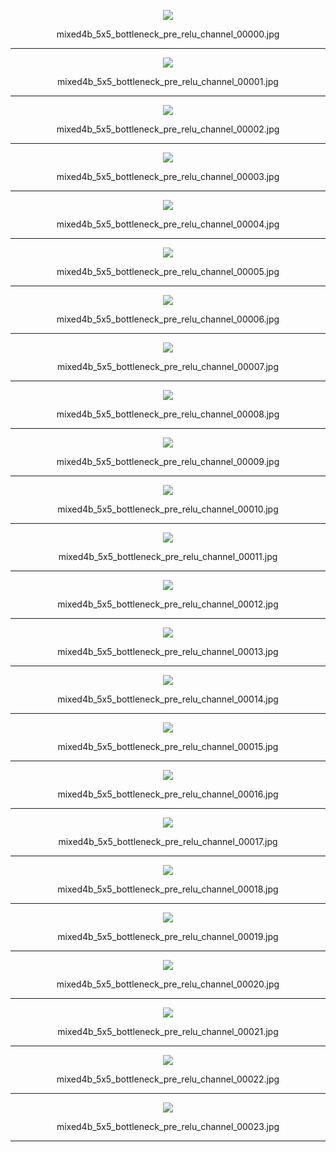 <p align="center">  <img src="mixed4b_5x5_bottleneck_pre_relu_channel_00000.jpg?"> </p><p align="center">mixed4b_5x5_bottleneck_pre_relu_channel_00000.jpg</p>

***

<p align="center">  <img src="mixed4b_5x5_bottleneck_pre_relu_channel_00001.jpg?"> </p><p align="center">mixed4b_5x5_bottleneck_pre_relu_channel_00001.jpg</p>

***

<p align="center">  <img src="mixed4b_5x5_bottleneck_pre_relu_channel_00002.jpg?"> </p><p align="center">mixed4b_5x5_bottleneck_pre_relu_channel_00002.jpg</p>

***

<p align="center">  <img src="mixed4b_5x5_bottleneck_pre_relu_channel_00003.jpg?"> </p><p align="center">mixed4b_5x5_bottleneck_pre_relu_channel_00003.jpg</p>

***

<p align="center">  <img src="mixed4b_5x5_bottleneck_pre_relu_channel_00004.jpg?"> </p><p align="center">mixed4b_5x5_bottleneck_pre_relu_channel_00004.jpg</p>

***

<p align="center">  <img src="mixed4b_5x5_bottleneck_pre_relu_channel_00005.jpg?"> </p><p align="center">mixed4b_5x5_bottleneck_pre_relu_channel_00005.jpg</p>

***

<p align="center">  <img src="mixed4b_5x5_bottleneck_pre_relu_channel_00006.jpg?"> </p><p align="center">mixed4b_5x5_bottleneck_pre_relu_channel_00006.jpg</p>

***

<p align="center">  <img src="mixed4b_5x5_bottleneck_pre_relu_channel_00007.jpg?"> </p><p align="center">mixed4b_5x5_bottleneck_pre_relu_channel_00007.jpg</p>

***

<p align="center">  <img src="mixed4b_5x5_bottleneck_pre_relu_channel_00008.jpg?"> </p><p align="center">mixed4b_5x5_bottleneck_pre_relu_channel_00008.jpg</p>

***

<p align="center">  <img src="mixed4b_5x5_bottleneck_pre_relu_channel_00009.jpg?"> </p><p align="center">mixed4b_5x5_bottleneck_pre_relu_channel_00009.jpg</p>

***

<p align="center">  <img src="mixed4b_5x5_bottleneck_pre_relu_channel_00010.jpg?"> </p><p align="center">mixed4b_5x5_bottleneck_pre_relu_channel_00010.jpg</p>

***

<p align="center">  <img src="mixed4b_5x5_bottleneck_pre_relu_channel_00011.jpg?"> </p><p align="center">mixed4b_5x5_bottleneck_pre_relu_channel_00011.jpg</p>

***

<p align="center">  <img src="mixed4b_5x5_bottleneck_pre_relu_channel_00012.jpg?"> </p><p align="center">mixed4b_5x5_bottleneck_pre_relu_channel_00012.jpg</p>

***

<p align="center">  <img src="mixed4b_5x5_bottleneck_pre_relu_channel_00013.jpg?"> </p><p align="center">mixed4b_5x5_bottleneck_pre_relu_channel_00013.jpg</p>

***

<p align="center">  <img src="mixed4b_5x5_bottleneck_pre_relu_channel_00014.jpg?"> </p><p align="center">mixed4b_5x5_bottleneck_pre_relu_channel_00014.jpg</p>

***

<p align="center">  <img src="mixed4b_5x5_bottleneck_pre_relu_channel_00015.jpg?"> </p><p align="center">mixed4b_5x5_bottleneck_pre_relu_channel_00015.jpg</p>

***

<p align="center">  <img src="mixed4b_5x5_bottleneck_pre_relu_channel_00016.jpg?"> </p><p align="center">mixed4b_5x5_bottleneck_pre_relu_channel_00016.jpg</p>

***

<p align="center">  <img src="mixed4b_5x5_bottleneck_pre_relu_channel_00017.jpg?"> </p><p align="center">mixed4b_5x5_bottleneck_pre_relu_channel_00017.jpg</p>

***

<p align="center">  <img src="mixed4b_5x5_bottleneck_pre_relu_channel_00018.jpg?"> </p><p align="center">mixed4b_5x5_bottleneck_pre_relu_channel_00018.jpg</p>

***

<p align="center">  <img src="mixed4b_5x5_bottleneck_pre_relu_channel_00019.jpg?"> </p><p align="center">mixed4b_5x5_bottleneck_pre_relu_channel_00019.jpg</p>

***

<p align="center">  <img src="mixed4b_5x5_bottleneck_pre_relu_channel_00020.jpg?"> </p><p align="center">mixed4b_5x5_bottleneck_pre_relu_channel_00020.jpg</p>

***

<p align="center">  <img src="mixed4b_5x5_bottleneck_pre_relu_channel_00021.jpg?"> </p><p align="center">mixed4b_5x5_bottleneck_pre_relu_channel_00021.jpg</p>

***

<p align="center">  <img src="mixed4b_5x5_bottleneck_pre_relu_channel_00022.jpg?"> </p><p align="center">mixed4b_5x5_bottleneck_pre_relu_channel_00022.jpg</p>

***

<p align="center">  <img src="mixed4b_5x5_bottleneck_pre_relu_channel_00023.jpg?"> </p><p align="center">mixed4b_5x5_bottleneck_pre_relu_channel_00023.jpg</p>

***

